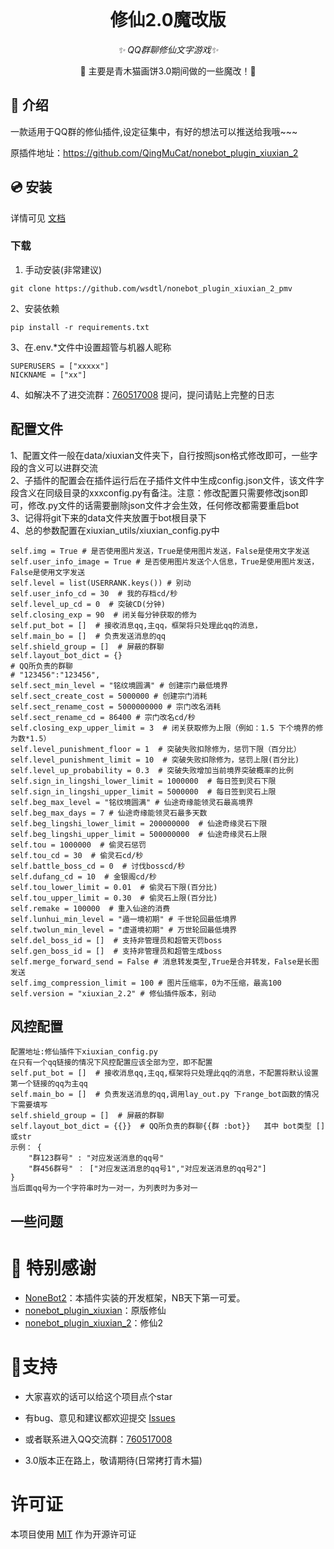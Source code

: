 <div align="center">
  <br>
</div>

<div align="center">

# 修仙2.0魔改版

_✨ QQ群聊修仙文字游戏✨_

🧬 主要是青木猫画饼3.0期间做的一些魔改！🎉 

<p align="center">
</p>
</div>

## 📖 介绍

一款适用于QQ群的修仙插件,设定征集中，有好的想法可以推送给我哦~~~

原插件地址：https://github.com/QingMuCat/nonebot_plugin_xiuxian_2


## 💿 安装

详情可见 [文档](https://xiuxian.netlify.app/)

### 下载


1. 手动安装(非常建议)

```
git clone https://github.com/wsdtl/nonebot_plugin_xiuxian_2_pmv
```

2、安装依赖
```
pip install -r requirements.txt
```
3、在.env.*文件中设置超管与机器人昵称
```
SUPERUSERS = ["xxxxx"]
NICKNAME = ["xx"]
```

4、如解决不了进交流群：[760517008](http://qm.qq.com/cgi-bin/qm/qr?_wv=1027&k=zIKrPPqNStgZnRtuLhiOv9woBQSMQurq&authKey=Nrqm0zDxYKP2Fon2MskbNRmZ588Rqm79lJvQyVYWtkh9vDFK1RGBK0UhqzehVyDw&noverify=0&group_code=760517008) 提问，提问请贴上完整的日志


## 配置文件
1、配置文件一般在data/xiuxian文件夹下，自行按照json格式修改即可，一些字段的含义可以进群交流<br>
2、子插件的配置会在插件运行后在子插件文件中生成config.json文件，该文件字段含义在同级目录的xxxconfig.py有备注。注意：修改配置只需要修改json即可，修改.py文件的话需要删除json文件才会生效，任何修改都需要重启bot<br>
3、记得将git下来的data文件夹放置于bot根目录下<br>
4、总的参数配置在xiuxian_utils/xiuxian_config.py中
```
self.img = True # 是否使用图片发送，True是使用图片发送，False是使用文字发送
self.user_info_image = True # 是否使用图片发送个人信息，True是使用图片发送，False是使用文字发送
self.level = list(USERRANK.keys()) # 别动
self.user_info_cd = 30  # 我的存档cd/秒
self.level_up_cd = 0  # 突破CD(分钟)
self.closing_exp = 90  # 闭关每分钟获取的修为
self.put_bot = []  # 接收消息qq,主qq，框架将只处理此qq的消息，
self.main_bo = []  # 负责发送消息的qq
self.shield_group = []  # 屏蔽的群聊
self.layout_bot_dict = {}
# QQ所负责的群聊
# "123456":"123456",
self.sect_min_level = "铭纹境圆满" # 创建宗门最低境界
self.sect_create_cost = 5000000 # 创建宗门消耗
self.sect_rename_cost = 5000000000 # 宗门改名消耗
self.sect_rename_cd = 86400 # 宗门改名cd/秒
self.closing_exp_upper_limit = 3  # 闭关获取修为上限（例如：1.5 下个境界的修为数*1.5）
self.level_punishment_floor = 1  # 突破失败扣除修为，惩罚下限（百分比）
self.level_punishment_limit = 10  # 突破失败扣除修为，惩罚上限(百分比)
self.level_up_probability = 0.3  # 突破失败增加当前境界突破概率的比例
self.sign_in_lingshi_lower_limit = 1000000  # 每日签到灵石下限
self.sign_in_lingshi_upper_limit = 5000000  # 每日签到灵石上限
self.beg_max_level = "铭纹境圆满" # 仙途奇缘能领灵石最高境界
self.beg_max_days = 7 # 仙途奇缘能领灵石最多天数
self.beg_lingshi_lower_limit = 200000000  # 仙途奇缘灵石下限
self.beg_lingshi_upper_limit = 500000000  # 仙途奇缘灵石上限
self.tou = 1000000  # 偷灵石惩罚
self.tou_cd = 30  # 偷灵石cd/秒
self.battle_boss_cd = 0  # 讨伐bosscd/秒
self.dufang_cd = 10  # 金银阁cd/秒
self.tou_lower_limit = 0.01  # 偷灵石下限(百分比)
self.tou_upper_limit = 0.30  # 偷灵石上限(百分比)
self.remake = 100000  # 重入仙途的消费
self.lunhui_min_level = "遁一境初期" # 千世轮回最低境界
self.twolun_min_level = "虚道境初期" # 万世轮回最低境界
self.del_boss_id = []  # 支持非管理员和超管天罚boss
self.gen_boss_id = []  # 支持非管理员和超管生成boss
self.merge_forward_send = False # 消息转发类型,True是合并转发，False是长图发送
self.img_compression_limit = 100 # 图片压缩率，0为不压缩，最高100
self.version = "xiuxian_2.2" # 修仙插件版本，别动
```


## 风控配置
```
配置地址:修仙插件下xiuxian_config.py
在只有一个qq链接的情况下风控配置应该全部为空，即不配置
self.put_bot = []  # 接收消息qq,主qq,框架将只处理此qq的消息，不配置将默认设置第一个链接的qq为主qq
self.main_bo = []  # 负责发送消息的qq,调用lay_out.py 下range_bot函数的情况下需要填写
self.shield_group = []  # 屏蔽的群聊
self.layout_bot_dict = {{}}  # QQ所负责的群聊{{群 :bot}}   其中 bot类型 []或str
示例： {
    "群123群号" : "对应发送消息的qq号"
    "群456群号" ： ["对应发送消息的qq号1","对应发送消息的qq号2"]
}
当后面qq号为一个字符串时为一对一，为列表时为多对一
```
## 一些问题



# 🎉 特别感谢

- [NoneBot2](https://github.com/nonebot/nonebot2)：本插件实装的开发框架，NB天下第一可爱。
- [nonebot_plugin_xiuxian](https://github.com/s52047qwas/nonebot_plugin_xiuxian)：原版修仙
- [nonebot_plugin_xiuxian_2](https://github.com/QingMuCat/nonebot_plugin_xiuxian_2)：修仙2


# 🎉支持

- 大家喜欢的话可以给这个项目点个star

- 有bug、意见和建议都欢迎提交 [Issues](https://github.com/wsdtl/nonebot_plugin_xiuxian_2_pmv/issues) 
- 或者联系进入QQ交流群：[760517008](http://qm.qq.com/cgi-bin/qm/qr?_wv=1027&k=zIKrPPqNStgZnRtuLhiOv9woBQSMQurq&authKey=Nrqm0zDxYKP2Fon2MskbNRmZ588Rqm79lJvQyVYWtkh9vDFK1RGBK0UhqzehVyDw&noverify=0&group_code=760517008)
- 3.0版本正在路上，敬请期待(日常拷打青木猫)

# 许可证
本项目使用 [MIT](https://choosealicense.com/licenses/mit/) 作为开源许可证
